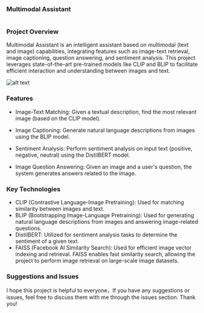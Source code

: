 ### Multimodal Assistant
#

### Project Overview
Multimodal Assistant is an intelligent assistant based on multimodal (text and image) capabilities, integrating features such as image-text retrieval, image captioning, question answering, and sentiment analysis. This project leverages state-of-the-art pre-trained models like CLIP and BLIP to facilitate efficient interaction and understanding between images and text.

![alt text](image.png)

### Features
- Image-Text Matching: Given a textual description, find the most relevant image (based on the CLIP model).

- Image Captioning: Generate natural language descriptions from images using the BLIP model.

- Sentiment Analysis: Perform sentiment analysis on input text (positive, negative, neutral) using the DistilBERT model.

- Image Question Answering: Given an image and a user's question, the system generates answers related to the image.

### Key Technologies
- CLIP (Contrastive Language-Image Pretraining): Used for matching similarity between images and text.
- BLIP (Bootstrapping Image-Language Pretraining): Used for generating natural language descriptions from images and answering image-related questions.
- DistilBERT: Utilized for sentiment analysis tasks to determine the sentiment of a given text.
- FAISS (Facebook AI Similarity Search): Used for efficient image vector indexing and retrieval. FAISS enables fast similarity search, allowing the project to perform image retrieval on large-scale image datasets.

### Suggestions and Issues
I hope this project is helpful to everyone，If you have any suggestions or issues, feel free to discuss them with me through the issues section. Thank you!